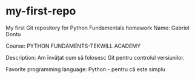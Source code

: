 # my-first-repo

My first Git repository for Python Fundamentals homework
Name: Gabriel Dontu  

Course: PYTHON FUNDAMENTS-TEKWILL ACADEMY 

Description: Am învățat cum să folosesc Git pentru controlul versiunilor.  

Favorite programming language: Python - pentru că este simplu 



